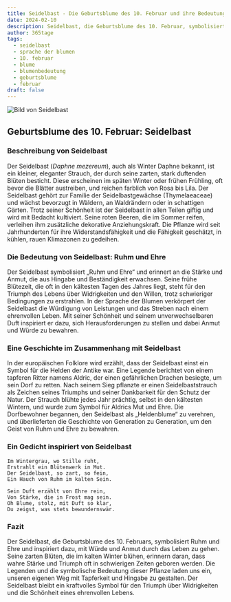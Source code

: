 ```yaml
---
title: Seidelbast - Die Geburtsblume des 10. Februar und ihre Bedeutung
date: 2024-02-10
description: Seidelbast, die Geburtsblume des 10. Februar, symbolisiert Ruhm und Ehre. Erfahre mehr über ihre Geschichte, Bedeutung und Symbolik in der Sprache der Blumen.
author: 365tage
tags:
  - seidelbast
  - sprache der blumen
  - 10. februar
  - blume
  - blumenbedeutung
  - geburtsblume
  - februar
draft: false
---
```


![Bild von Seidelbast](https://cdn.pixabay.com/photo/2017/10/03/23/34/daphne-2814611_640.jpg#center)


## Geburtsblume des 10. Februar: Seidelbast

### Beschreibung von Seidelbast

Der Seidelbast (_Daphne mezereum_), auch als Winter Daphne bekannt, ist ein kleiner, eleganter Strauch, der durch seine zarten, stark duftenden Blüten besticht. Diese erscheinen im späten Winter oder frühen Frühling, oft bevor die Blätter austreiben, und reichen farblich von Rosa bis Lila. Der Seidelbast gehört zur Familie der Seidelbastgewächse (Thymelaeaceae) und wächst bevorzugt in Wäldern, an Waldrändern oder in schattigen Gärten. Trotz seiner Schönheit ist der Seidelbast in allen Teilen giftig und wird mit Bedacht kultiviert. Seine roten Beeren, die im Sommer reifen, verleihen ihm zusätzliche dekorative Anziehungskraft. Die Pflanze wird seit Jahrhunderten für ihre Widerstandsfähigkeit und die Fähigkeit geschätzt, in kühlen, rauen Klimazonen zu gedeihen.

### Die Bedeutung von Seidelbast: Ruhm und Ehre

Der Seidelbast symbolisiert „Ruhm und Ehre“ und erinnert an die Stärke und Anmut, die aus Hingabe und Beständigkeit erwachsen. Seine frühe Blütezeit, die oft in den kältesten Tagen des Jahres liegt, steht für den Triumph des Lebens über Widrigkeiten und den Willen, trotz schwieriger Bedingungen zu erstrahlen. In der Sprache der Blumen verkörpert der Seidelbast die Würdigung von Leistungen und das Streben nach einem ehrenvollen Leben. Mit seiner Schönheit und seinem unverwechselbaren Duft inspiriert er dazu, sich Herausforderungen zu stellen und dabei Anmut und Würde zu bewahren.

### Eine Geschichte im Zusammenhang mit Seidelbast

In der europäischen Folklore wird erzählt, dass der Seidelbast einst ein Symbol für die Helden der Antike war. Eine Legende berichtet von einem tapferen Ritter namens Aldric, der einen gefährlichen Drachen besiegte, um sein Dorf zu retten. Nach seinem Sieg pflanzte er einen Seidelbaststrauch als Zeichen seines Triumphs und seiner Dankbarkeit für den Schutz der Natur. Der Strauch blühte jedes Jahr prächtig, selbst in den kältesten Wintern, und wurde zum Symbol für Aldrics Mut und Ehre. Die Dorfbewohner begannen, den Seidelbast als „Heldenblume“ zu verehren, und überlieferten die Geschichte von Generation zu Generation, um den Geist von Ruhm und Ehre zu bewahren.

### Ein Gedicht inspiriert von Seidelbast

```
Im Wintergrau, wo Stille ruht,  
Erstrahlt ein Blütenwerk in Mut.  
Der Seidelbast, so zart, so fein,  
Ein Hauch von Ruhm im kalten Sein.  

Sein Duft erzählt von Ehre rein,  
Von Stärke, die in Frost mag sein.  
Oh Blume, stolz, mit Duft so klar,  
Du zeigst, was stets bewundernswär.  
```

### Fazit

Der Seidelbast, die Geburtsblume des 10. Februars, symbolisiert Ruhm und Ehre und inspiriert dazu, mit Würde und Anmut durch das Leben zu gehen. Seine zarten Blüten, die im kalten Winter blühen, erinnern daran, dass wahre Stärke und Triumph oft in schwierigen Zeiten geboren werden. Die Legenden und die symbolische Bedeutung dieser Pflanze laden uns ein, unseren eigenen Weg mit Tapferkeit und Hingabe zu gestalten. Der Seidelbast bleibt ein kraftvolles Symbol für den Triumph über Widrigkeiten und die Schönheit eines ehrenvollen Lebens.